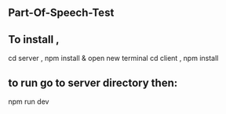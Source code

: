 ## Part-Of-Speech-Test
## To install ,
cd server , npm install 
&
open new terminal
cd client , npm install  
## to run go to server directory then:
   npm run dev
